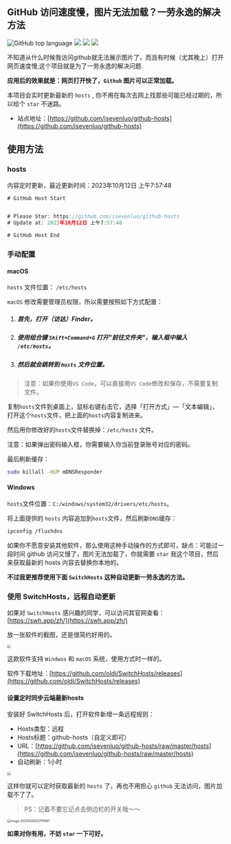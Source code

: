 
## GitHub 访问速度慢，图片无法加载？一劳永逸的解决方法

 
![GitHub top language](https://img.shields.io/github/languages/top/isevenluo/github-hosts)
[![](https://img.shields.io/badge/知乎-@isevenluo-red.svg)](https://www.zhihu.com/people/ccgogoing)
[![](https://img.shields.io/badge/content-@hosts-blue.svg?style=plastic)](https://github.com/isevenluo/github-hosts)
[![](https://img.shields.io/badge/视频教程-@小破站-ff69b4.svg?style=plastic)](https://www.bilibili.com/video/BV1364y127vw/)


不知道从什么时候我访问github就无法展示图片了，而且有时候（尤其晚上）打开网页速度慢,这个项目就是为了一劳永逸的解决问题.

**应用后的效果就是：网页打开快了，`Github` 图片可以正常加载。**

本项目会实时更新最新的 `hosts` , 你不用在每次去网上找那些可能已经过期的，所以给个 `star` 不迷路。

- 站点地址：[https://github.com/isevenluo/github-hosts](https://github.com/isevenluo/github-hosts)

## 使用方法

### hosts

内容定时更新，最近更新时间：2023年10月12日 上午7:57:48

```javascript
# GitHub Host Start


# Please Star: https://github.com/isevenluo/github-hosts
# Update at: 2023年10月12日 上午7:57:48

# GitHub Host End
```

### 手动配置

#### macOS

`hosts` 文件位置： `/etc/hosts`

`macOS` 修改需要管理员权限，所以需要按照如下方式配置：

1. ##### 首先，打开（访达）Finder。

2. ##### 使用组合键 `Shift+Command+G` 打开"前往文件夹"，输入框中输入 `/etc/hosts`。

3. ##### 然后就会跳转到 `hosts` 文件位置。

> 注意：如果你使用`VS Code`，可以直接用`VS Code`修改和保存，不需要复制文件。

复制`hosts`文件到桌面上，鼠标右键右击它，选择「打开方式」—「文本编辑」，打开这个`hosts`文件，把上面的`hosts`内容复制进来。

然后用你修改好的`hosts`文件替换掉：`/etc/hosts` 文件。

注意：如果弹出密码输入框，你需要输入你当前登录账号对应的密码。

最后刷新缓存：

```bash
sudo killall -HUP mDNSResponder
```

#### Windows

`hosts`文件位置：`C:/windows/system32/drivers/etc/hosts`。

将上面提供的 `hosts` 内容追加到`hosts`文件，然后刷新`DNS`缓存：

```bash
ipconfig /flushdns
```

如果你不愿意安装其他软件，那么使用这种手动操作的方式即可，缺点：可能过一段时间 github 访问又慢了，图片无法加载了，你就需要 `star` 我这个项目，然后来获取最新的 hosts 内容去替换你本地的。

**不过我更推荐使用下面 `SwitchHosts` 这种自动更新一劳永逸的方法。**

### 使用 SwitchHosts，远程自动更新

如果对 `SwitchHosts` 感兴趣的同学，可以访问其官网查看：[https://swh.app/zh/](https://swh.app/zh/)

放一张软件的截图，还是很简约好用的。

<img src="https://cdn.jsdelivr.net/gh/isevenluo/pic-bed@master/img/20210428201021.png" style="zoom:50%;" />

这款软件支持 `Windwos` 和 `macOS` 系统，使用方式时一样的。

软件下载地址：[https://github.com/oldj/SwitchHosts/releases](https://github.com/oldj/SwitchHosts/releases)

#### 设置定时同步云端最新hosts

安装好 SwitchHosts 后，打开软件新增一条远程规则：

- Hosts类型：远程
- Hosts标题：github-hosts（自定义即可）
- URL：[https://github.com/isevenluo/github-hosts/raw/master/hosts](https://github.com/isevenluo/github-hosts/raw/master/hosts)
- 自动刷新：1小时

<img src="https://cdn.jsdelivr.net/gh/isevenluo/pic-bed@master/img/20210428221655.png" style="zoom: 50%;" />

这样你就可以定时获取最新的 `hosts` 了，再也不用担心 `github` 无法访问，图片加载不了了。

> PS：记着不要忘记点击侧边栏的开关哦～～

<img src="https://cdn.jsdelivr.net/gh/isevenluo/pic-bed@master/img/20210428223116.png" alt="image-20210428223111467" style="zoom:50%;" />



**如果对你有用，不妨 `star` 一下可好。**

